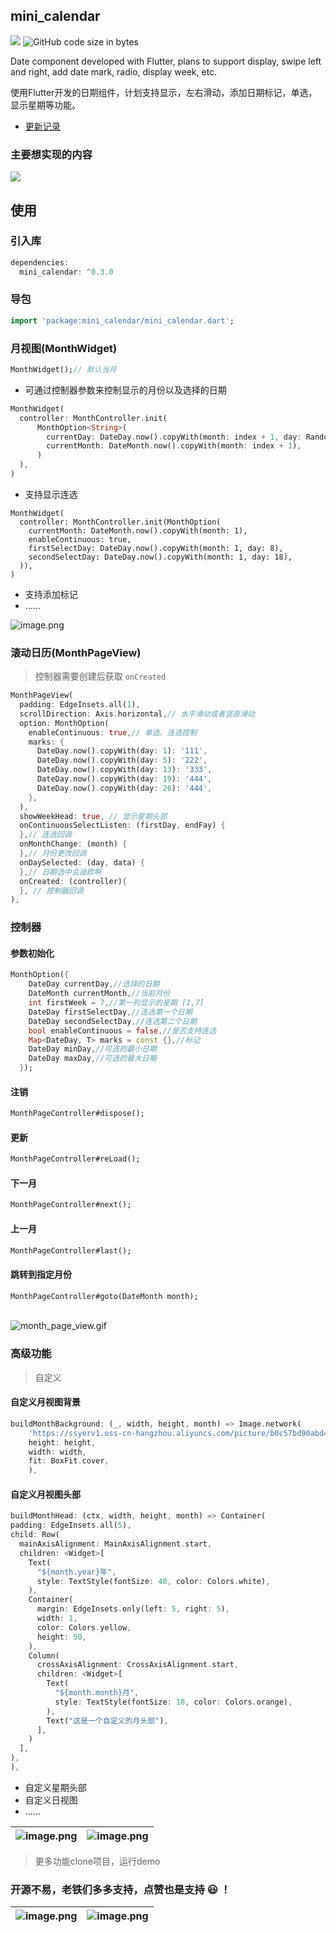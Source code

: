 ## mini_calendar

[![](https://img.shields.io/pub/v/mini_calendar#align=left&display=inline&height=20&originHeight=20&originWidth=76&status=done&style=none&width=76)](https://pub.flutter-io.cn/packages/mini_calendar) ![GitHub code size in bytes](https://img.shields.io/github/languages/code-size/OpenFlutter/mini_calendar?style=plastic)

Date component developed with Flutter, plans to support display, swipe left and right, add date mark, radio, display week, etc.

使用Flutter开发的日期组件，计划支持显示，左右滑动，添加日期标记，单选，显示星期等功能。

- [更新记录](CHANGELOG.md)


### 主要想实现的内容

![](https://cdn.nlark.com/yuque/0/2019/svg/179485/1576644701079-fbfbc011-8072-49f8-bc0b-5d38f3b5ea42.svg)

## 使用
<a name="b3om7"></a>
### 引入库
```dart
dependencies:
  mini_calendar: ^0.3.0
```
<a name="M36S5"></a>
### 导包
```dart
import 'package:mini_calendar/mini_calendar.dart';
```

<a name="e752e1c0"></a>
### 月视图(MonthWidget)
```dart
MonthWidget();// 默认当月
```


- 可通过控制器参数来控制显示的月份以及选择的日期

```dart
MonthWidget(
  controller: MonthController.init(
      MonthOption<String>(
        currentDay: DateDay.now().copyWith(month: index + 1, day: Random().nextInt(27) + 1),
        currentMonth: DateMonth.now().copyWith(month: index + 1),
      )
  ),
)
```


- 支持显示连选

```
MonthWidget(
  controller: MonthController.init(MonthOption(
    currentMonth: DateMonth.now().copyWith(month: 1),
    enableContinuous: true,
    firstSelectDay: DateDay.now().copyWith(month: 1, day: 8),
    secondSelectDay: DateDay.now().copyWith(month: 1, day: 18),
  )),
)
```


- 支持添加标记
- ……

![image.png](https://cdn.nlark.com/yuque/0/2019/png/179485/1576584797091-8f86bb0c-b470-49c7-85dd-00f68febca94.png)



<a name="PzRDh"></a>
### 滚动日历(MonthPageView)

> 控制器需要创建后获取 `onCreated`

```dart
MonthPageView(
  padding: EdgeInsets.all(1),
  scrollDirection: Axis.horizontal,// 水平滑动或者竖直滑动
  option: MonthOption(
    enableContinuous: true,// 单选、连选控制
    marks: { 
      DateDay.now().copyWith(day: 1): '111',
      DateDay.now().copyWith(day: 5): '222',
      DateDay.now().copyWith(day: 13): '333',
      DateDay.now().copyWith(day: 19): '444',
      DateDay.now().copyWith(day: 26): '444',
    },
  ),
  showWeekHead: true, // 显示星期头部
  onContinuousSelectListen: (firstDay, endFay) {
  },// 连选回调
  onMonthChange: (month) {
  },// 月份更改回调
  onDaySelected: (day, data) {
  },// 日期选中会迪欧啊
  onCreated: (controller){
  }, // 控制器回调
),
```

<a name="BuYna"></a>
### 控制器
<a name="7mWMM"></a>
#### 参数初始化
```dart
MonthOption({
    DateDay currentDay,//选择的日期
    DateMonth currentMonth,//当前月份
    int firstWeek = 7,//第一列显示的星期 [1,7]
    DateDay firstSelectDay,//连选第一个日期
    DateDay secondSelectDay,//连选第二个日期
    bool enableContinuous = false,//是否支持连选
    Map<DateDay, T> marks = const {},//标记
    DateDay minDay,//可选的最小日期
    DateDay maxDay,//可选的最大日期
  });
```
<a name="Ym5vA"></a>
#### 注销
```dart
MonthPageController#dispose();
```
<a name="cmGVq"></a>
#### 更新
```dart
MonthPageController#reLoad();
```
<a name="lWF7m"></a>
#### 下一月
```dart
MonthPageController#next();
```
<a name="PqzYu"></a>
#### 上一月
```dart
MonthPageController#last();
```
<a name="cVKdI"></a>
#### 跳转到指定月份
```dart
MonthPageController#goto(DateMonth month);
```

<br />![month_page_view.gif](https://cdn.nlark.com/yuque/0/2019/gif/179485/1576645231441-773167cc-b54f-4c59-9c1d-e4ecbfc63db5.gif)
<a name="j4E58"></a>
### 高级功能
> 自定义

<a name="U2wZy"></a>
#### 自定义月视图背景
```dart
buildMonthBackground: (_, width, height, month) => Image.network(
    'https://ssyerv1.oss-cn-hangzhou.aliyuncs.com/picture/b0c57bd90abd49d59920924010ab66a9.png!sswm',
    height: height,
    width: width,
    fit: BoxFit.cover,
    ),
```

<a name="jMbk4"></a>
#### 自定义月视图头部

```dart
buildMonthHead: (ctx, width, height, month) => Container(
padding: EdgeInsets.all(5),
child: Row(
  mainAxisAlignment: MainAxisAlignment.start,
  children: <Widget>[
    Text(
      "${month.year}年",
      style: TextStyle(fontSize: 40, color: Colors.white),
    ),
    Container(
      margin: EdgeInsets.only(left: 5, right: 5),
      width: 1,
      color: Colors.yellow,
      height: 50,
    ),
    Column(
      crossAxisAlignment: CrossAxisAlignment.start,
      children: <Widget>[
        Text(
          "${month.month}月",
          style: TextStyle(fontSize: 18, color: Colors.orange),
        ),
        Text("这是一个自定义的月头部"),
      ],
    )
  ],
),
),
```

- 自定义星期头部
- 自定义日视图
- ……

|![image.png](https://cdn.nlark.com/yuque/0/2019/png/179485/1576584839283-c713cc7e-c932-4d7f-8033-888a7b7505f2.png)|![image.png](https://cdn.nlark.com/yuque/0/2019/png/179485/1576584857241-5a4a8bb1-fe4b-4fd2-b4c6-be03b68ddefc.png)|
| :---: | :---: |


> 更多功能clone项目，运行demo

### 开源不易，老铁们多多支持，点赞也是支持 😃 ！
| ![image.png](https://cdn.nlark.com/yuque/0/2019/png/179485/1576646832207-e84c24f8-2e66-4937-af4d-b406f88c3974.png#align=left&display=inline&height=436&name=image.png&originHeight=337&originWidth=217&size=83049&status=done&style=none&width=281) | ![image.png](https://cdn.nlark.com/yuque/0/2019/png/179485/1576646720153-ad4673cb-3595-4468-9b60-75725e4322e7.png#align=left&display=inline&height=435&name=image.png&originHeight=298&originWidth=217&size=80120&status=done&style=none&width=317) |
| :---: | :---: |
